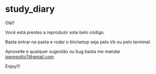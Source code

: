 # study_diary
Olá!!

Você está prestes a reproduzir este belo código.

Basta entrar na pasta e rodar o bin/setup seja pelo irb ou pelo terminal.



Aproveite e qualquer sugestão ou bug basta me mandar jppresotto7@gmail.com

Enjoy!!!

